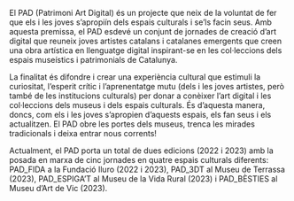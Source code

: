 El PAD (Patrimoni Art Digital) és un projecte que neix de la voluntat de fer que els i les joves s’apropiín dels espais culturals i se’ls facin seus. Amb aquesta premissa, el PAD esdevé un conjunt de jornades de creació d’art digital que reuneix joves artistes catalans i catalanes emergents que creen una obra artística en llenguatge digital inspirant-se en les col·leccions dels espais museístics i patrimonials de Catalunya. 

La finalitat és difondre i crear una experiència cultural que estimuli la curiositat, l’esperit crític i l’aprenentatge mutu (dels i les joves artistes, però també de les institucions culturals) per donar a conèixer l’art digital i les col·leccions dels museus i dels espais culturals. És d’aquesta manera, doncs, com els i les joves s’apropien d’aquests espais, els fan seus i els actualitzen. El PAD obre les portes dels museus, trenca les mirades tradicionals i deixa entrar nous corrents! 

Actualment, el PAD porta un total de dues edicions (2022 i 2023) amb la posada en marxa de cinc jornades en quatre espais culturals diferents: PAD_FIDA a la Fundació Iluro (2022 i 2023), PAD_3DT al Museu de Terrassa (2023), PAD_ESPIGA’T al Museu de la Vida Rural (2023) i PAD_BÈSTIES al Museu d’Art de Vic (2023). 
